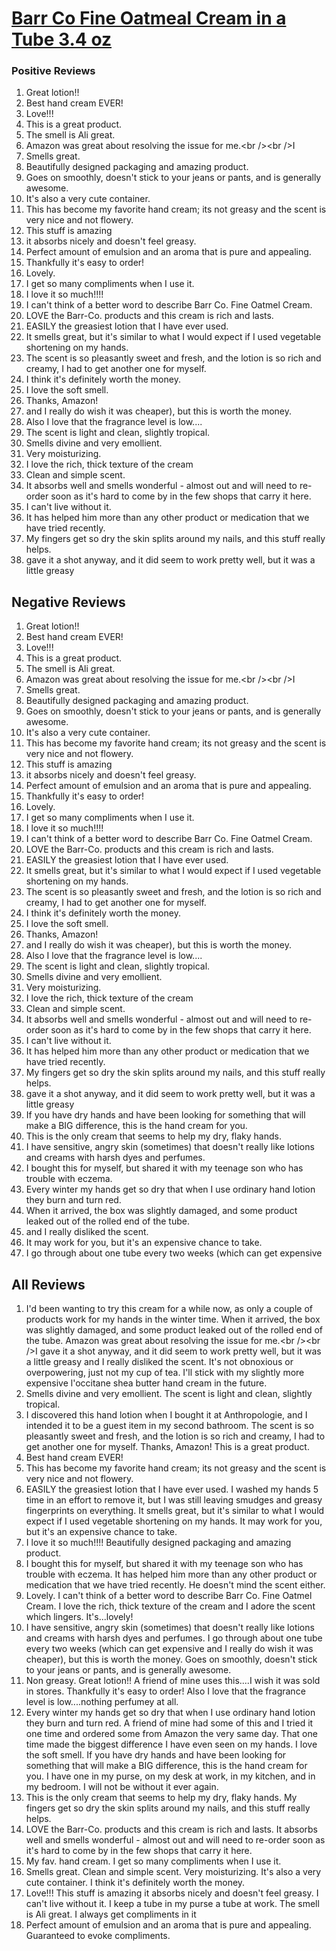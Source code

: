 # [Barr Co Fine Oatmeal Cream in a Tube 3.4 oz](https://products.checkmycream.com/products/Barr-Co-Fine-Oatmeal-Cream-in-a-Tube-3.4-oz.html)

### Positive Reviews

<ol>
      <li>Great lotion!!  </li>
      <li>Best hand cream EVER!</li>
      <li>Love!!!</li>
      <li>This is a great product.</li>
      <li>The smell is Ali great.</li>
      <li>Amazon was great about resolving the issue for me.&lt;br /&gt;&lt;br /&gt;I</li>
      <li>Smells great.</li>
      <li>Beautifully designed packaging and amazing product.</li>
      <li>Goes on smoothly, doesn&#x27;t stick to your jeans or pants, and is generally awesome.</li>
      <li>It&#x27;s also a very cute container.</li>
      <li>This has become my favorite hand cream; its not greasy and the scent is very nice and not flowery.</li>
      <li>This stuff is amazing  </li>
      <li>it absorbs nicely and doesn&#x27;t feel greasy.</li>
      <li>Perfect amount of emulsion and an aroma that is pure and appealing.</li>
      <li>Thankfully it&#x27;s easy to order!  </li>
      <li>Lovely.</li>
      <li>I get so many compliments when I use it.</li>
      <li>I love it so much!!!!</li>
      <li>I can&#x27;t think of a better word to describe Barr Co. Fine Oatmel Cream.</li>
      <li>LOVE the Barr-Co. products and this cream is rich and lasts.  </li>
      <li>EASILY the greasiest lotion that I have ever used.</li>
      <li>It smells great, but it&#x27;s similar to what I would expect if I used vegetable shortening on my hands.</li>
      <li>The scent is so pleasantly sweet and fresh, and the lotion is so rich and creamy, I had to get another one for myself.  </li>
      <li>I think it&#x27;s definitely worth the money.</li>
      <li>I love the soft smell.  </li>
      <li>Thanks, Amazon!  </li>
      <li>and I really do wish it was cheaper), but this is worth the money.</li>
      <li>Also I love that the fragrance level is low....</li>
      <li>The scent is light and clean, slightly tropical.</li>
      <li>Smells divine and very emollient.</li>
      <li>Very moisturizing.</li>
      <li>I love the rich, thick texture of the cream</li>
      <li>Clean and simple scent.</li>
      <li>It absorbs well and smells wonderful - almost out and will need to re-order soon as it&#x27;s hard to come by in the few shops that carry it here.</li>
      <li>I can&#x27;t live without it.</li>
      <li>It has helped him more than any other product or medication that we have tried recently.</li>
      <li>My fingers get so dry the skin splits around my nails, and this stuff really helps.</li>
      <li>gave it a shot anyway, and it did seem to work pretty well, but it was a little greasy</li>
</ol>


<h2>Negative Reviews</h2>
<ol>
<li> Great lotion!!  </li>
<li> Best hand cream EVER!</li>
<li> Love!!!</li>
<li> This is a great product.</li>
<li> The smell is Ali great.</li>
<li> Amazon was great about resolving the issue for me.&lt;br /&gt;&lt;br /&gt;I</li>
<li> Smells great.</li>
<li> Beautifully designed packaging and amazing product.</li>
<li> Goes on smoothly, doesn&#x27;t stick to your jeans or pants, and is generally awesome.</li>
<li> It&#x27;s also a very cute container.</li>
<li> This has become my favorite hand cream; its not greasy and the scent is very nice and not flowery.</li>
<li> This stuff is amazing  </li>
<li> it absorbs nicely and doesn&#x27;t feel greasy.</li>
<li> Perfect amount of emulsion and an aroma that is pure and appealing.</li>
<li> Thankfully it&#x27;s easy to order!  </li>
<li> Lovely.</li>
<li> I get so many compliments when I use it.</li>
<li> I love it so much!!!!</li>
<li> I can&#x27;t think of a better word to describe Barr Co. Fine Oatmel Cream.</li>
<li> LOVE the Barr-Co. products and this cream is rich and lasts.  </li>
<li> EASILY the greasiest lotion that I have ever used.</li>
<li> It smells great, but it&#x27;s similar to what I would expect if I used vegetable shortening on my hands.</li>
<li> The scent is so pleasantly sweet and fresh, and the lotion is so rich and creamy, I had to get another one for myself.  </li>
<li> I think it&#x27;s definitely worth the money.</li>
<li> I love the soft smell.  </li>
<li> Thanks, Amazon!  </li>
<li> and I really do wish it was cheaper), but this is worth the money.</li>
<li> Also I love that the fragrance level is low....</li>
<li> The scent is light and clean, slightly tropical.</li>
<li> Smells divine and very emollient.</li>
<li> Very moisturizing.</li>
<li> I love the rich, thick texture of the cream</li>
<li> Clean and simple scent.</li>
<li> It absorbs well and smells wonderful - almost out and will need to re-order soon as it&#x27;s hard to come by in the few shops that carry it here.</li>
<li> I can&#x27;t live without it.</li>
<li> It has helped him more than any other product or medication that we have tried recently.</li>
<li> My fingers get so dry the skin splits around my nails, and this stuff really helps.</li>
<li> gave it a shot anyway, and it did seem to work pretty well, but it was a little greasy</li>
<li> If you have dry hands and have been looking for something that will make a BIG difference, this is the hand cream for you.  </li>
<li> This is the only cream that seems to help my dry, flaky hands.</li>
<li> I have sensitive, angry skin (sometimes) that doesn&#x27;t really like lotions and creams with harsh dyes and perfumes.</li>
<li> I bought this for myself, but shared it with my teenage son who has trouble with eczema.</li>
<li> Every winter my hands get so dry that when I use ordinary hand lotion they burn and turn red.  </li>
<li> When it arrived, the box was slightly damaged, and some product leaked out of the rolled end of the tube.</li>
<li> and I really disliked the scent.</li>
<li> It may work for you, but it&#x27;s an expensive chance to take.</li>
<li> I go through about one tube every two weeks (which can get expensive</li>
</ol>

<h2>All Reviews</h2>

<ol>
    <li> I&#x27;d been wanting to try this cream for a while now, as only a couple of products work for my hands in the winter time. When it arrived, the box was slightly damaged, and some product leaked out of the rolled end of the tube. Amazon was great about resolving the issue for me.&lt;br /&gt;&lt;br /&gt;I gave it a shot anyway, and it did seem to work pretty well, but it was a little greasy and I really disliked the scent. It&#x27;s not obnoxious or overpowering, just not my cup of tea. I&#x27;ll stick with my slightly more expensive l&#x27;occitane shea butter hand cream in the future.</li>
    <li> Smells divine and very emollient. The scent is light and clean, slightly tropical.</li>
    <li> I discovered this hand lotion when I bought it at Anthropologie, and I intended it to be a guest item in my second bathroom.  The scent is so pleasantly sweet and fresh, and the lotion is so rich and creamy, I had to get another one for myself.  Thanks, Amazon!  This is a great product.</li>
    <li> Best hand cream EVER!</li>
    <li> This has become my favorite hand cream; its not greasy and the scent is very nice and not flowery.</li>
    <li> EASILY the greasiest lotion that I have ever used. I washed my hands 5 time in an effort to remove it, but I was still leaving smudges and greasy fingerprints on everything. It smells great, but it&#x27;s similar to what I would expect if I used vegetable shortening on my hands. It may work for you, but it&#x27;s an expensive chance to take.</li>
    <li> I love it so much!!!! Beautifully designed packaging and amazing product.</li>
    <li> I bought this for myself, but shared it with my teenage son who has trouble with eczema. It has helped him more than any other product or medication that we have tried recently. He doesn&#x27;t mind the scent either.</li>
    <li> Lovely. I can&#x27;t think of a better word to describe Barr Co. Fine Oatmel Cream. I love the rich, thick texture of the cream and I adore the scent which lingers. It&#x27;s...lovely!</li>
    <li> I have sensitive, angry skin (sometimes) that doesn&#x27;t really like lotions and creams with harsh dyes and perfumes. I go through about one tube every two weeks (which can get expensive and I really do wish it was cheaper), but this is worth the money. Goes on smoothly, doesn&#x27;t stick to your jeans or pants, and is generally awesome.</li>
    <li> Non greasy. Great lotion!!  A friend of mine uses this....I wish it was sold in stores. Thankfully it&#x27;s easy to order!  Also I love that the fragrance level is low....nothing perfumey at all.</li>
    <li> Every winter my hands get so dry that when I use ordinary hand lotion they burn and turn red.  A friend of mine had some of this and I tried it one time and ordered some from Amazon the very same day.  That one time made the biggest difference I have even seen on my hands.  I love the soft smell.  If you have dry hands and have been looking for something that will make a BIG difference, this is the hand cream for you.  I have one in my purse, on my desk at work, in my kitchen, and in my bedroom.  I will not be without it ever again.</li>
    <li> This is the only cream that seems to help my dry, flaky hands. My fingers get so dry the skin splits around my nails, and this stuff really helps.</li>
    <li> LOVE the Barr-Co. products and this cream is rich and lasts.  It absorbs well and smells wonderful - almost out and will need to re-order soon as it&#x27;s hard to come by in the few shops that carry it here.</li>
    <li> My fav. hand cream. I get so many compliments when I use it.</li>
    <li> Smells great. Clean and simple scent. Very moisturizing. It&#x27;s also a very cute container. I think it&#x27;s definitely worth the money.</li>
    <li> Love!!! This stuff is amazing  it absorbs nicely and doesn&#x27;t feel greasy. I can&#x27;t live without it. I keep a tube in my purse a tube at work. The smell is Ali great. I always get compliments in it</li>
    <li> Perfect amount of emulsion and an aroma that is pure and appealing. Guaranteed to evoke compliments.</li>
</ol>




